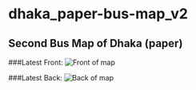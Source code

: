 dhaka_paper-bus-map_v2
======================

## Second Bus Map of Dhaka (paper)

###Latest Front:
![Front of map](https://raw.github.com/urbanlaunchpad/dhaka_paper-bus-map_v2/master/comps/BUS-MAP_basemap_SK1117_FRONT.png)

###Latest Back:
![Back of map](https://raw.github.com/urbanlaunchpad/dhaka_paper-bus-map_v2/master/comps/BUS-MAP_basemap_SK1117_BACK.png)
